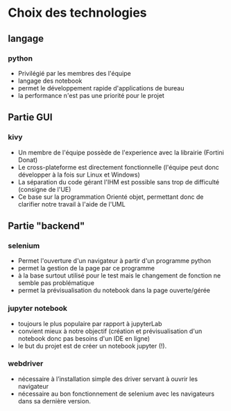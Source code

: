 # Choix des technologies

## langage

### python

* Privilégié par les membres des l'équipe
* langage des notebook
* permet le développement rapide d'applications de bureau
* la performance n'est pas une priorité pour le projet

## Partie GUI

### kivy

* Un membre de l'équipe possède de l'experience avec la librairie (Fortini Donat)
* Le cross-plateforme est directement fonctionnelle (l'équipe peut donc développer à la fois sur Linux et Windows)
* La séparation du code gérant l'IHM est possible sans trop de difficulté (consigne de l'UE)
* Ce base sur la programmation Orienté objet, permettant donc de clarifier notre travail à l'aide de l'UML

## Partie "backend"

### selenium

* Permet l'ouverture d'un navigateur à partir d'un programme python
* permet la gestion de la page par ce programme
* à la base surtout utilisé pour le test mais le changement de fonction ne semble pas problématique
* permet la prévisualisation du notebook dans la page ouverte/gérée

### jupyter notebook

* toujours le plus populaire par rapport à jupyterLab
* convient mieux à notre objectif (création et prévisualisation d'un notebook donc pas besoins d'un IDE en ligne)
* le but du projet est de créer un notebook jupyter (!).

### webdriver

* nécessaire à l’installation simple des driver servant à ouvrir les navigateur
* nécessaire au bon fonctionnement de selenium avec les navigateurs dans sa dernière version.
  